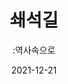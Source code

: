 ---
title: 쇄석길
subtitle: ":역사속으로"
date: 2021-12-21
summary: 전쟁의 포화소리와 함께 펼쳐지는 거친 돌길을 걸으며 피해자들이 겪어야했던 전쟁과 고통의 시기로 들어선다. 양쪽 벽면에 걸려 있는 피해자들의 그림을 따라 어두운 지하로 향한다.
weight: 3
image: https://wwm3.s3.ap-northeast-2.amazonaws.com/exhibition/(1)b1층/쇄석길/LHS_0064.jpg
layout: view01
resources:
- partial_layout: full-1
  components: 
  - name:
    params:
      icon: photo
    src: https://wwm3.s3.ap-northeast-2.amazonaws.com/exhibition/(1)b1층/쇄석길/LHS_0064.jpg
    description: 
    target:
- partial_layout: diagonal-2
  components: 
  - name:
    params:
      icon: photo
    src: https://wwm3.s3.ap-northeast-2.amazonaws.com/exhibition/(1)b1층/쇄석길/LHS_0068.jpg
    description:
    target: /items/1b1층/쇄석길/lhs_0068/
  - name:
    params:
      icon: photo
    src: https://wwm3.s3.ap-northeast-2.amazonaws.com/exhibition/(1)b1층/쇄석길/LHS_0073.jpg
    description:
    target: /items/1b1층/쇄석길/lhs_0073/
- partial_layout: horizontal-2
  components: 
    - name:
      params:
        icon: photo
      src: https://wwm3.s3.ap-northeast-2.amazonaws.com/exhibition/(1)b1층/쇄석길/LHS_1202-1.jpg
      description:
      target: /items/1b1층/쇄석길/lhs_0067/
    - name:
      params:
        icon: photo
      src: https://wwm3.s3.ap-northeast-2.amazonaws.com/exhibition/(1)b1층/쇄석길/LHS_0071.jpg
      description:
      target: /items/1b1층/쇄석길/lhs_0071/
- partial_layout: full-1
  components: 
  - name:
    params:
      icon: photo
    src: https://wwm3.s3.ap-northeast-2.amazonaws.com/exhibition/ex-01/section3/스크린샷+2021-10-14+오후+10.51.56.png
    description:
    target: /items/1b1층/쇄석길/lhs_0073/       
---